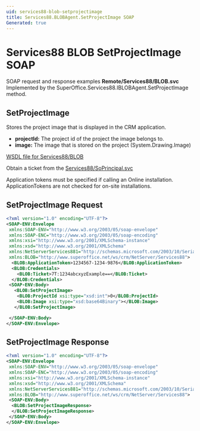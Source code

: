 ```yaml
---
uid: services88-blob-setprojectimage
title: Services88.BLOBAgent.SetProjectImage SOAP
Generated: true
---
```


# Services88 BLOB SetProjectImage SOAP

SOAP request and response examples **Remote/Services88/BLOB.svc**
Implemented by the <see cref="M:SuperOffice.Services88.IBLOBAgent.SetProjectImage">SuperOffice.Services88.IBLOBAgent.SetProjectImage</see> method.

## SetProjectImage

Stores the project image that is displayed in the CRM application.

* **projectId:** The project id of the project the image belongs to.
* **image:** The image that is stored on the project (System.Drawing.Image)



[WSDL file for Services88/BLOB](../Services88-BLOB.md)

Obtain a ticket from the [Services88/SoPrincipal.svc](../SoPrincipal/index.md)

Application tokens must be specified if calling an Online installation. ApplicationTokens are not checked for on-site installations.

## SetProjectImage Request

```xml
<?xml version="1.0" encoding="UTF-8"?>
<SOAP-ENV:Envelope
 xmlns:SOAP-ENV="http://www.w3.org/2003/05/soap-envelope"
 xmlns:SOAP-ENC="http://www.w3.org/2003/05/soap-encoding"
 xmlns:xsi="http://www.w3.org/2001/XMLSchema-instance"
 xmlns:xsd="http://www.w3.org/2001/XMLSchema"
 xmlns:NetServerServices881="http://schemas.microsoft.com/2003/10/Serialization/"
 xmlns:BLOB="http://www.superoffice.net/ws/crm/NetServer/Services88">
  <BLOB:ApplicationToken>1234567-1234-9876</BLOB:ApplicationToken>
  <BLOB:Credentials>
    <BLOB:Ticket>7T:1234abcxyzExample==</BLOB:Ticket>
  </BLOB:Credentials>
 <SOAP-ENV:Body>
   <BLOB:SetProjectImage>
    <BLOB:ProjectId xsi:type="xsd:int">0</BLOB:ProjectId>
    <BLOB:Image xsi:type="xsd:base64Binary"></BLOB:Image>
   </BLOB:SetProjectImage>

 </SOAP-ENV:Body>
</SOAP-ENV:Envelope>

```


## SetProjectImage Response

```xml
<?xml version="1.0" encoding="UTF-8"?>
<SOAP-ENV:Envelope
 xmlns:SOAP-ENV="http://www.w3.org/2003/05/soap-envelope"
 xmlns:SOAP-ENC="http://www.w3.org/2003/05/soap-encoding"
 xmlns:xsi="http://www.w3.org/2001/XMLSchema-instance"
 xmlns:xsd="http://www.w3.org/2001/XMLSchema"
 xmlns:NetServerServices881="http://schemas.microsoft.com/2003/10/Serialization/"
 xmlns:BLOB="http://www.superoffice.net/ws/crm/NetServer/Services88">
 <SOAP-ENV:Body>
  <BLOB:SetProjectImageResponse>
  </BLOB:SetProjectImageResponse>
 </SOAP-ENV:Body>
</SOAP-ENV:Envelope>

```

